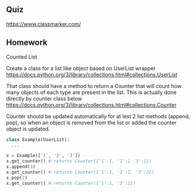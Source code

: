 ## Quiz
https://www.classmarker.com/

## Homework
Counted List

Create a class for a list like object based on UserList wrapper
https://docs.python.org/3/library/collections.html#collections.UserList

That class should have a method to return a Counter that will count how many objects of each type are present in the 
list. This is actually done directly by counter class below 
https://docs.python.org/3/library/collections.html#collections.Counter

Counter should be updated automatically for at lest 2 list methods (append, pop), so when an object is removed from the 
list or added the counter object is updated.

```python
class Example(UserList):
  ...

x = Example(['1', '2', '3'])
x.get_counter() # returns Counter({'1':1, '2':1 '3':1})
x.append(3)
x.get_counter() # returns Counter({'1':1, '2':1, '3':2})
x.pop(2)
x.get_counter() # returns Counter({'1':1, '3':2})
```